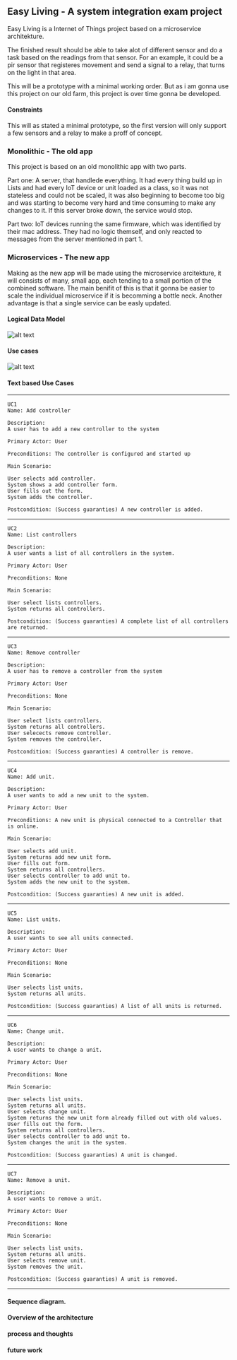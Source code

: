 ## Easy Living - A system integration exam project
Easy Living is a Internet of Things project based on a microservice architekture.

The finished result should be able to take alot of different sensor and do a task based on the readings from that sensor.
For an example, it could be a pir sensor that registeres movement and send a signal to a relay, that turns on the light in that area.

This will be a prototype with a minimal working order. But as i am gonna use this project on our old farm, this project is over time gonna be developed.

#### Constraints
This will as stated a minimal prototype, so the first version will only support a few sensors and a relay to make a proff of concept.

### Monolithic - The old app
This project is based on an old monolithic app with two parts.

Part one:
A server, that handlede everything. It had every thing build up in Lists and had every IoT device or unit loaded as a class, so it was not stateless and could not be scaled, it was also beginning to become too big and was starting to become very hard and time consuming to make any changes to it. If this server broke down, the service would stop.

Part two:
IoT devices running the same firmware, which was identified by their mac address. They had no logic themself, and only reacted to messages from the server mentioned in part 1.

### Microservices - The new app
Making as the new app will be made using the microservice arcitekture, it will consists of many, small app, each tending to a small portion of the combined software. The main benifit of this is that it gonna be easier to scale the individual microservice if it is becomming a bottle neck. Another advantage is that a single service can be easly updated.


#### Logical Data Model
![alt text](https://github.com/Janudanie/EasyLiving/blob/main/Logical%20Data%20Model/Logical%20Data%20Model.png "Easy Living logical data model")



#### Use cases
![alt text](https://github.com/Janudanie/EasyLiving/blob/main/UseCase/Use%20cases.png "Easy Living use case")

#### Text based Use Cases
---
    UC1
    Name: Add controller

    Description:  
    A user has to add a new controller to the system

    Primary Actor: User

    Preconditions: The controller is configured and started up

    Main Scenario:

    User selects add controller.
    System shows a add controller form.
    User fills out the form.
    System adds the controller.

    Postcondition: (Success guaranties) A new controller is added.
---
    UC2
    Name: List controllers

    Description:  
    A user wants a list of all controllers in the system.

    Primary Actor: User

    Preconditions: None

    Main Scenario:

    User select lists controllers.
    System returns all controllers.

    Postcondition: (Success guaranties) A complete list of all controllers are returned.
---
    UC3
    Name: Remove controller

    Description:  
    A user has to remove a controller from the system

    Primary Actor: User

    Preconditions: None

    Main Scenario:

    User select lists controllers.
    System returns all controllers.
    User selecects remove controller.
    System removes the controller.

    Postcondition: (Success guaranties) A controller is remove.
---
    UC4
    Name: Add unit.

    Description:  
    A user wants to add a new unit to the system.

    Primary Actor: User

    Preconditions: A new unit is physical connected to a Controller that is online.

    Main Scenario:

    User selects add unit.
    System returns add new unit form.
    User fills out form.
    System returns all controllers.
    User selects controller to add unit to.
    System adds the new unit to the system.

    Postcondition: (Success guaranties) A new unit is added.
---
    UC5
    Name: List units.

    Description:  
    A user wants to see all units connected.

    Primary Actor: User

    Preconditions: None

    Main Scenario:

    User selects list units.
    System returns all units.

    Postcondition: (Success guaranties) A list of all units is returned.
---
    UC6
    Name: Change unit.

    Description:  
    A user wants to change a unit.

    Primary Actor: User

    Preconditions: None

    Main Scenario:

    User selects list units.
    System returns all units.
    User selects change unit.
    System returns the new unit form already filled out with old values.
    User fills out the form.
    System returns all controllers.
    User selects controller to add unit to.
    System changes the unit in the system.

    Postcondition: (Success guaranties) A unit is changed.
---
    UC7
    Name: Remove a unit.

    Description:  
    A user wants to remove a unit.

    Primary Actor: User

    Preconditions: None

    Main Scenario:

    User selects list units.
    System returns all units.
    User selects remove unit.
    System removes the unit.

    Postcondition: (Success guaranties) A unit is removed.
---
#### Sequence diagram.


#### Overview of the architecture

#### process and thoughts

#### future work



